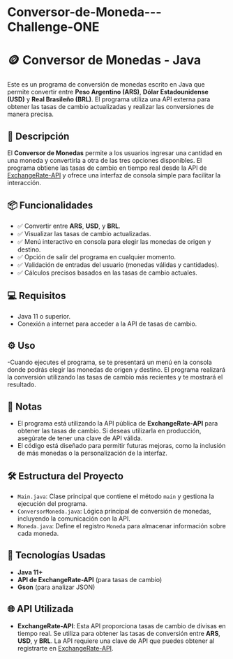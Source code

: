 # Conversor-de-Moneda---Challenge-ONE
# 🪙 Conversor de Monedas - Java

Este es un programa de conversión de monedas escrito en Java que permite convertir entre **Peso Argentino (ARS)**, **Dólar Estadounidense (USD)** y **Real Brasileño (BRL)**. El programa utiliza una API externa para obtener las tasas de cambio actualizadas y realizar las conversiones de manera precisa.

## 🚀 Descripción

El **Conversor de Monedas** permite a los usuarios ingresar una cantidad en una moneda y convertirla a otra de las tres opciones disponibles. El programa obtiene las tasas de cambio en tiempo real desde la API de [ExchangeRate-API](https://www.exchangerate-api.com/) y ofrece una interfaz de consola simple para facilitar la interacción.

## 📦 Funcionalidades

- ✅ Convertir entre **ARS**, **USD**, y **BRL**.
- ✅ Visualizar las tasas de cambio actualizadas.
- ✅ Menú interactivo en consola para elegir las monedas de origen y destino.
- ✅ Opción de salir del programa en cualquier momento.
- ✅ Validación de entradas del usuario (monedas válidas y cantidades).
- ✅ Cálculos precisos basados en las tasas de cambio actuales.

## 💻 Requisitos

- Java 11 o superior.
- Conexión a internet para acceder a la API de tasas de cambio.

## ⚙️ Uso
-Cuando ejecutes el programa, se te presentará un menú en la consola donde podrás elegir las monedas de origen y destino. El programa realizará la conversión utilizando las tasas de cambio más recientes y te mostrará el resultado.

## 📝 Notas

- El programa está utilizando la API pública de **ExchangeRate-API** para obtener las tasas de cambio. Si deseas utilizarla en producción, asegúrate de tener una clave de API válida.
- El código está diseñado para permitir futuras mejoras, como la inclusión de más monedas o la personalización de la interfaz.

## 🛠️ Estructura del Proyecto

- `Main.java`: Clase principal que contiene el método `main` y gestiona la ejecución del programa.
- `ConversorMoneda.java`: Lógica principal de conversión de monedas, incluyendo la comunicación con la API.
- `Moneda.java`: Define el registro `Moneda` para almacenar información sobre cada moneda.

## 🔧 Tecnologías Usadas

- **Java 11+**
- **API de ExchangeRate-API** (para tasas de cambio)
- **Gson** (para analizar JSON)

## 🌐 API Utilizada

- **ExchangeRate-API**: Esta API proporciona tasas de cambio de divisas en tiempo real. Se utiliza para obtener las tasas de conversión entre **ARS**, **USD**, y **BRL**. La API requiere una clave de API que puedes obtener al registrarte en [ExchangeRate-API](https://www.exchangerate-api.com/).
